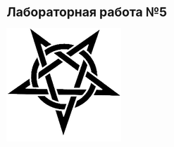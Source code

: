<h1>Лабораторная работа №5</h1>
<a href="https://GrazZzys.github.io/5"><img src="lol.png"></img></a>

